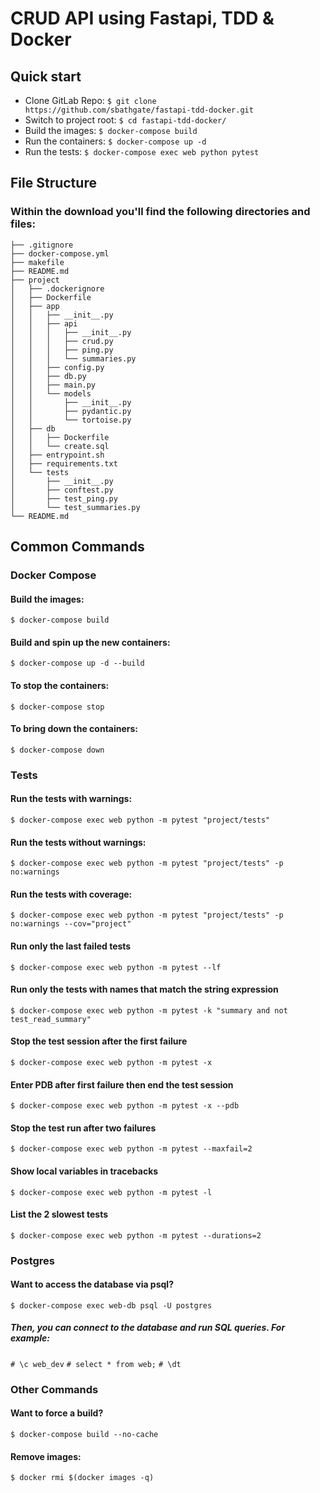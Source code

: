 # CRUD API using Fastapi, TDD & Docker

## Quick start
* Clone GitLab Repo: `$ git clone https://github.com/sbathgate/fastapi-tdd-docker.git`
* Switch to project root: `$ cd fastapi-tdd-docker/`
* Build the images: `$ docker-compose build`
* Run the containers: `$ docker-compose up -d`
* Run the tests: `$ docker-compose exec web python pytest`

## File Structure
### Within the download you'll find the following directories and files:
```
├── .gitignore
├── docker-compose.yml
├── makefile
├── README.md
├── project
│   ├── .dockerignore
│   ├── Dockerfile
│   ├── app
│   │   ├── __init__.py
│   │   ├── api
│   │   │   ├── __init__.py
│   │   │   ├── crud.py
│   │   │   ├── ping.py
│   │   │   └── summaries.py
│   │   ├── config.py
│   │   ├── db.py
│   │   ├── main.py
│   │   └── models
│   │       ├── __init__.py
│   │       ├── pydantic.py
│   │       └── tortoise.py
│   ├── db
│   │   ├── Dockerfile
│   │   └── create.sql
│   ├── entrypoint.sh
│   ├── requirements.txt
│   └── tests
│       ├── __init__.py
│       ├── conftest.py
│       ├── test_ping.py
│       └── test_summaries.py
└── README.md
```
## Common Commands
### Docker Compose

#### Build the images:
```$ docker-compose build```

#### Build and spin up the new containers:
```$ docker-compose up -d --build```

#### To stop the containers:
```$ docker-compose stop```

#### To bring down the containers:
```$ docker-compose down```

### Tests
#### Run the tests with warnings:
```$ docker-compose exec web python -m pytest "project/tests"```

#### Run the tests without warnings:
```$ docker-compose exec web python -m pytest "project/tests" -p no:warnings```

#### Run the tests with coverage:
```$ docker-compose exec web python -m pytest "project/tests" -p no:warnings --cov="project"```

#### Run only the last failed tests
```$ docker-compose exec web python -m pytest --lf```

#### Run only the tests with names that match the string expression
```$ docker-compose exec web python -m pytest -k "summary and not test_read_summary"```

#### Stop the test session after the first failure
```$ docker-compose exec web python -m pytest -x```

#### Enter PDB after first failure then end the test session
```$ docker-compose exec web python -m pytest -x --pdb```

#### Stop the test run after two failures
```$ docker-compose exec web python -m pytest --maxfail=2```

#### Show local variables in tracebacks
```$ docker-compose exec web python -m pytest -l```

#### List the 2 slowest tests
```$ docker-compose exec web python -m pytest --durations=2```

### Postgres
#### Want to access the database via psql?
```$ docker-compose exec web-db psql -U postgres```

##### Then, you can connect to the database and run SQL queries. For example:
```# \c web_dev```
```# select * from web;```
```# \dt ```

### Other Commands
#### Want to force a build?
```$ docker-compose build --no-cache```

#### Remove images:
```$ docker rmi $(docker images -q)```